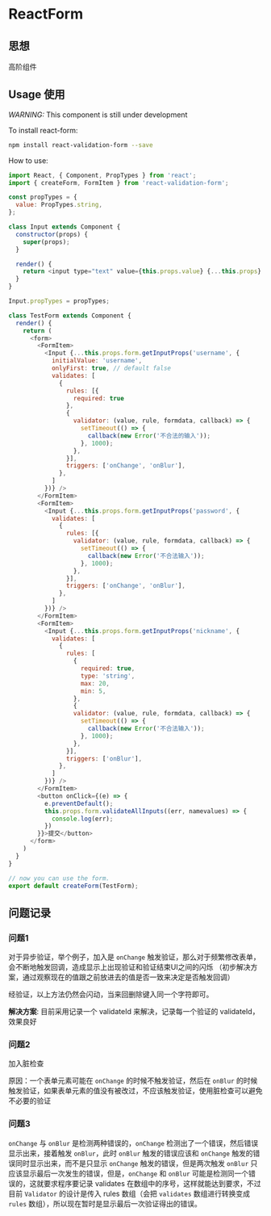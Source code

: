 # ReactForm

## 思想

高阶组件

## Usage 使用

*WARNING:* This component is still under development

To install react-form:

```bash
npm install react-validation-form --save
```

How to use:

```javascript
import React, { Component, PropTypes } from 'react';
import { createForm, FormItem } from 'react-validation-form';

const propTypes = {
  value: PropTypes.string,
};

class Input extends Component {
  constructor(props) {
    super(props);
  }

  render() {
    return <input type="text" value={this.props.value} {...this.props} />
  }
}

Input.propTypes = propTypes;

class TestForm extends Component {
  render() {
    return (
      <form>
        <FormItem>
          <Input {...this.props.form.getInputProps('username', {
            initialValue: 'username',
            onlyFirst: true, // default false
            validates: [
              {
                rules: [{
                  required: true
                },
                {
                  validator: (value, rule, formdata, callback) => {
                    setTimeout(() => {
                      callback(new Error('不合法的输入'));
                    }, 1000);
                  },
                }],
                triggers: ['onChange', 'onBlur'],
              },
            ]
          })} />
        </FormItem>
        <FormItem>
          <Input {...this.props.form.getInputProps('password', {
            validates: [
              {
                rules: [{
                  validator: (value, rule, formdata, callback) => {
                    setTimeout(() => {
                      callback(new Error('不合法输入'));
                    }, 1000);
                  },
                }],
                triggers: ['onChange', 'onBlur'],
              },
            ]
          })} />
        </FormItem>
        <FormItem>
          <Input {...this.props.form.getInputProps('nickname', {
            validates: [
              {
                rules: [
                  {
                    required: true,
                    type: 'string',
                    max: 20,
                    min: 5,
                  },
                  {
                  validator: (value, rule, formdata, callback) => {
                    setTimeout(() => {
                      callback(new Error('不合法输入'));
                    }, 1000);
                  },
                }],
                triggers: ['onBlur'],
              },
            ]
          })} />
        </FormItem>
        <button onClick={(e) => {
          e.preventDefault();
          this.props.form.validateAllInputs((err, namevalues) => {
            console.log(err);
          })
        }}>提交</button>
      </form>
    )
  }
}

// now you can use the form.
export default createForm(TestForm);
```

## 问题记录

### 问题1

对于异步验证，举个例子，加入是 `onChange` 触发验证，那么对于频繁修改表单，会不断地触发回调，造成显示上出现验证和验证结束UI之间的闪烁
（初步解决方案，通过观察现在的值跟之前放进去的值是否一致来决定是否触发回调）

经验证，以上方法仍然会闪动，当来回删除键入同一个字符即可。

**解决方案**: 目前采用记录一个 validateId 来解决，记录每一个验证的 validateId，效果良好

### 问题2
加入脏检查

原因：一个表单元素可能在 `onChange` 的时候不触发验证，然后在 `onBlur` 的时候触发验证，如果表单元素的值没有被改过，不应该触发验证，使用脏检查可以避免不必要的验证

### 问题3

`onChange` 与 `onBlur` 是检测两种错误的，`onChange` 检测出了一个错误，然后错误显示出来，接着触发 `onBlur`，此时 `onBlur` 触发的错误应该和 `onChange` 触发的错误同时显示出来，而不是只显示 `onChange` 触发的错误，但是两次触发 `onBlur` 只应该显示最后一次发生的错误，但是，`onChange` 和 `onBlur` 可能是检测同一个错误的，这就要求程序要记录 validates 在数组中的序号，这样就能达到要求，不过目前 `Validator` 的设计是传入 rules 数组（会把 `validates` 数组进行转换变成 `rules` 数组），所以现在暂时是显示最后一次验证得出的错误。